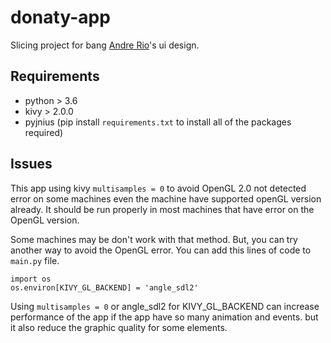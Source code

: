 # donaty-app
Slicing project for bang [Andre Rio]( https://github.com/andregans )'s ui design.

## Requirements
- python > 3.6
- kivy > 2.0.0
- pyjnius
(pip install `requirements.txt` to install all of the packages required)

## Issues
This app using kivy `multisamples = 0` to avoid OpenGL 2.0 not detected error on some machines
even the machine have supported openGL version already.
It should be run properly in most machines that have error on the OpenGL version.

Some machines may be don't work with that method. But, you can try another way
to avoid the OpenGL error. You can add this lines of code to `main.py` file.
```
import os
os.environ[KIVY_GL_BACKEND] = 'angle_sdl2'
```
Using `multisamples = 0` or angle_sdl2 for KIVY_GL_BACKEND can increase performance of
the app if the app have so many animation and events. but it also reduce the graphic
quality for some elements.
